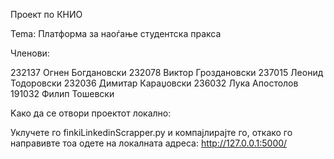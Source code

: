 Проект по КНИО

Tema: Платформа за наоѓање студентска пракса

Членови:

232137 Огнен Богдановски
232078 Виктор Гроздановски
237015 Леонид Тодоровски
232036 Димитар Караџовски 
236032 Лука Апостолов
191032 Филип Тошевски

Kако да се отвори проектот локално:

Уклучете го finkiLinkedinScrapper.py и компајлирајте го, откако го направивте тоа одете на локалната адреса: http://127.0.0.1:5000/
